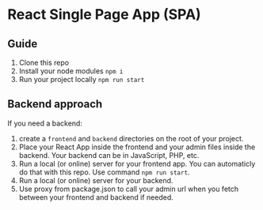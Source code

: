 # React Single Page App (SPA)

## Guide
1. Clone this repo
1. Install your node modules `npm i`
2. Run your project locally `npm run start`

## Backend approach
If you need a backend:

1. create a `frontend` and `backend` directories on the root of your project.
2. Place your React App inside the frontend and your admin files inside the backend. Your backend can be in JavaScript, PHP, etc.
3. Run a local (or online) server for your frontend app. You can automaticly do that with this repo. Use command `npm run start`.
4. Run a local (or online) server for your backend.
5. Use proxy from package.json to call your admin url when you fetch between your frontend and backend if needed.